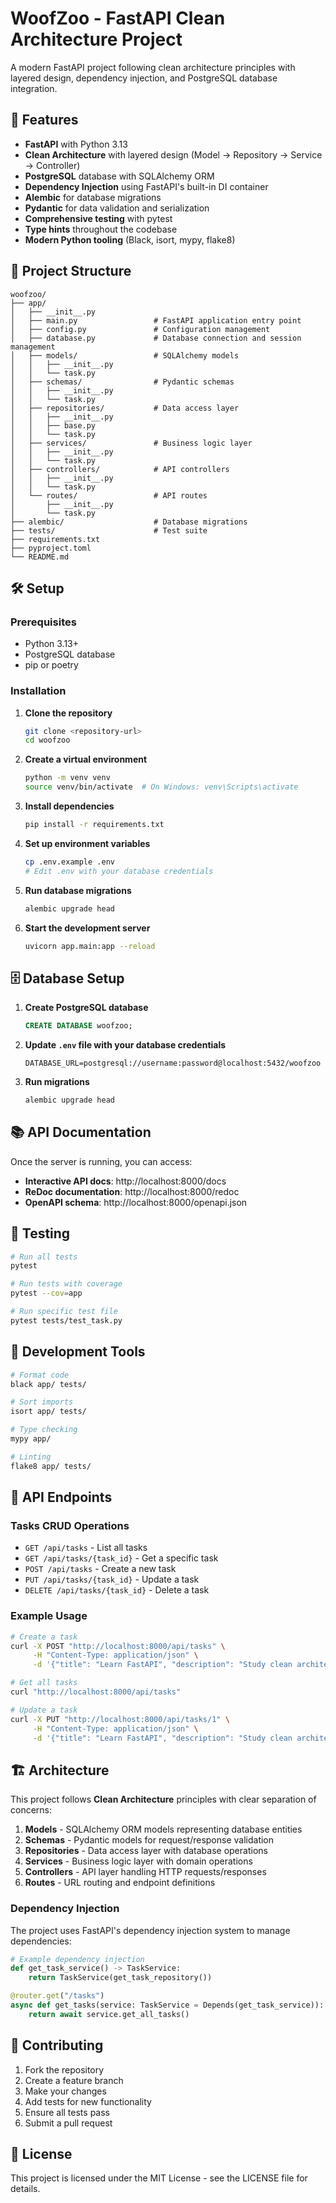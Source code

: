 # WoofZoo - FastAPI Clean Architecture Project

A modern FastAPI project following clean architecture principles with layered design, dependency injection, and PostgreSQL database integration.

## 🚀 Features

- **FastAPI** with Python 3.13
- **Clean Architecture** with layered design (Model → Repository → Service → Controller)
- **PostgreSQL** database with SQLAlchemy ORM
- **Dependency Injection** using FastAPI's built-in DI container
- **Alembic** for database migrations
- **Pydantic** for data validation and serialization
- **Comprehensive testing** with pytest
- **Type hints** throughout the codebase
- **Modern Python tooling** (Black, isort, mypy, flake8)

## 📁 Project Structure

```
woofzoo/
├── app/
│   ├── __init__.py
│   ├── main.py                 # FastAPI application entry point
│   ├── config.py               # Configuration management
│   ├── database.py             # Database connection and session management
│   ├── models/                 # SQLAlchemy models
│   │   ├── __init__.py
│   │   └── task.py
│   ├── schemas/                # Pydantic schemas
│   │   ├── __init__.py
│   │   └── task.py
│   ├── repositories/           # Data access layer
│   │   ├── __init__.py
│   │   ├── base.py
│   │   └── task.py
│   ├── services/               # Business logic layer
│   │   ├── __init__.py
│   │   └── task.py
│   ├── controllers/            # API controllers
│   │   ├── __init__.py
│   │   └── task.py
│   └── routes/                 # API routes
│       ├── __init__.py
│       └── task.py
├── alembic/                    # Database migrations
├── tests/                      # Test suite
├── requirements.txt
├── pyproject.toml
└── README.md
```

## 🛠️ Setup

### Prerequisites

- Python 3.13+
- PostgreSQL database
- pip or poetry

### Installation

1. **Clone the repository**
   ```bash
   git clone <repository-url>
   cd woofzoo
   ```

2. **Create a virtual environment**
   ```bash
   python -m venv venv
   source venv/bin/activate  # On Windows: venv\Scripts\activate
   ```

3. **Install dependencies**
   ```bash
   pip install -r requirements.txt
   ```

4. **Set up environment variables**
   ```bash
   cp .env.example .env
   # Edit .env with your database credentials
   ```

5. **Run database migrations**
   ```bash
   alembic upgrade head
   ```

6. **Start the development server**
   ```bash
   uvicorn app.main:app --reload
   ```

## 🗄️ Database Setup

1. **Create PostgreSQL database**
   ```sql
   CREATE DATABASE woofzoo;
   ```

2. **Update `.env` file with your database credentials**
   ```
   DATABASE_URL=postgresql://username:password@localhost:5432/woofzoo
   ```

3. **Run migrations**
   ```bash
   alembic upgrade head
   ```

## 📚 API Documentation

Once the server is running, you can access:

- **Interactive API docs**: http://localhost:8000/docs
- **ReDoc documentation**: http://localhost:8000/redoc
- **OpenAPI schema**: http://localhost:8000/openapi.json

## 🧪 Testing

```bash
# Run all tests
pytest

# Run tests with coverage
pytest --cov=app

# Run specific test file
pytest tests/test_task.py
```

## 🔧 Development Tools

```bash
# Format code
black app/ tests/

# Sort imports
isort app/ tests/

# Type checking
mypy app/

# Linting
flake8 app/ tests/
```

## 📖 API Endpoints

### Tasks CRUD Operations

- `GET /api/tasks` - List all tasks
- `GET /api/tasks/{task_id}` - Get a specific task
- `POST /api/tasks` - Create a new task
- `PUT /api/tasks/{task_id}` - Update a task
- `DELETE /api/tasks/{task_id}` - Delete a task

### Example Usage

```bash
# Create a task
curl -X POST "http://localhost:8000/api/tasks" \
     -H "Content-Type: application/json" \
     -d '{"title": "Learn FastAPI", "description": "Study clean architecture"}'

# Get all tasks
curl "http://localhost:8000/api/tasks"

# Update a task
curl -X PUT "http://localhost:8000/api/tasks/1" \
     -H "Content-Type: application/json" \
     -d '{"title": "Learn FastAPI", "description": "Study clean architecture", "completed": true}'
```

## 🏗️ Architecture

This project follows **Clean Architecture** principles with clear separation of concerns:

1. **Models** - SQLAlchemy ORM models representing database entities
2. **Schemas** - Pydantic models for request/response validation
3. **Repositories** - Data access layer with database operations
4. **Services** - Business logic layer with domain operations
5. **Controllers** - API layer handling HTTP requests/responses
6. **Routes** - URL routing and endpoint definitions

### Dependency Injection

The project uses FastAPI's dependency injection system to manage dependencies:

```python
# Example dependency injection
def get_task_service() -> TaskService:
    return TaskService(get_task_repository())

@router.get("/tasks")
async def get_tasks(service: TaskService = Depends(get_task_service)):
    return await service.get_all_tasks()
```

## 🤝 Contributing

1. Fork the repository
2. Create a feature branch
3. Make your changes
4. Add tests for new functionality
5. Ensure all tests pass
6. Submit a pull request

## 📄 License

This project is licensed under the MIT License - see the LICENSE file for details.
